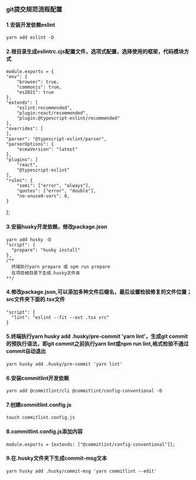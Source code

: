 ### git提交规范流程配置
#### 1.安装开发依赖eslint
    yarn add eslint -D

#### 2.根目录生成eslintrc.cjs配置文件，选项式配置，选择使用的框架，代码模块方式

    module.exports = {
    "env": {
        "browser": true,
        "commonjs": true,
        "es2021": true
    },
    "extends": [
        "eslint:recommended",
        "plugin:react/recommended",
        "plugin:@typescript-eslint/recommended"
    ],
    "overrides": [
    ],
    "parser": "@typescript-eslint/parser",
    "parserOptions": {
        "ecmaVersion": "latest"
    },
    "plugins": [
        "react",
        "@typescript-eslint"
    ],
    "rules": {
        "semi": ["error", "always"],
        "quotes": ["error", "double"],
        "no-unused-vars": 0,
    }
};

#### 3.安装husky开发依赖，修改package.json
    yarn add husky -D
    "script": {
      "prepare": "husky install"
    },
    /**
      终端执行yarn prepare 或 npm run prepare
      在项目根目录下生成.husky文件夹
    **/

#### 4.修改package.json,可以添加多种文件后缀名，最后设置检验修复的文件位置；src文件夹下面的.tsx文件
    "script": {
      "lint": "eslint --fit --ext .tsx src"
    }

#### 5.终端执行yarn husky add .husky/pre-commit 'yarn lint'，生成git commit的预执行语法，即git commit之前执行yarn lint或npm run lint,格式检验不通过commit自动退出
    yarn husky add .husky/pre-commit 'yarn lint'

#### 6.安装commitlint开发依赖
    yarn add @commitlint/cli @commitlint/config-conventional -D

#### 7.创建commitlint.config.js
    touch commitlint.config.js

#### 8.commitlint.config.js添加内容
    module.exports = {extends: ["@commitlint/config-conventional"]};

#### 9.在.husky文件夹下生成commit-msg文本
    yarn husky add .husky/commit-msg 'yarn commitlint --edit'